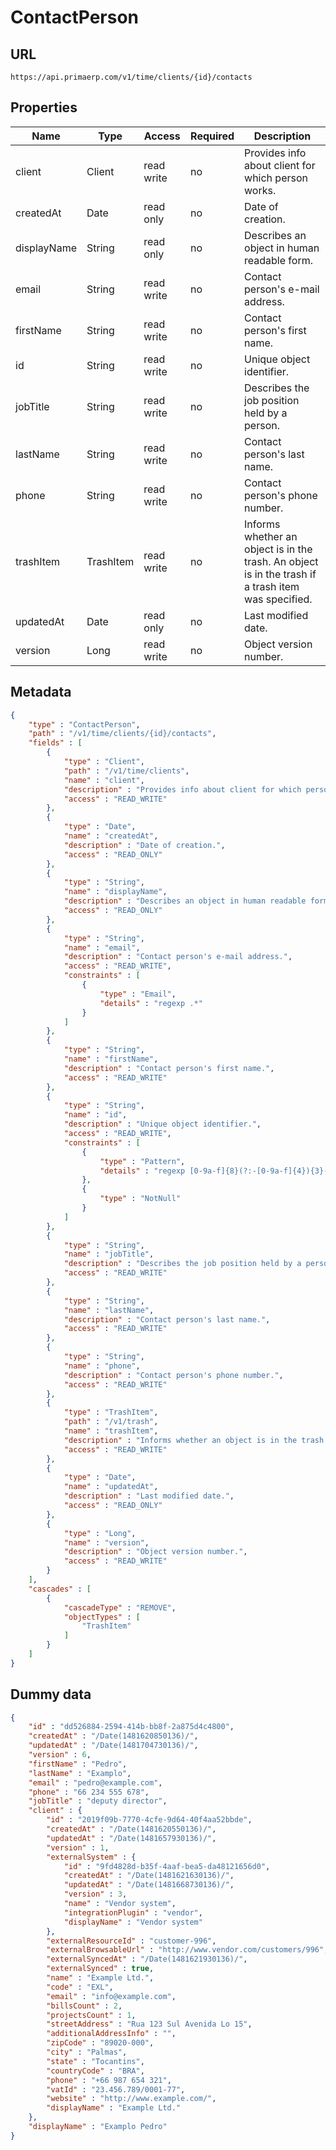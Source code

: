 ContactPerson
==

## URL

	https://api.primaerp.com/v1/time/clients/{id}/contacts

## Properties

| Name        | Type      | Access     | Required | Description                                                                                         |
|-------------|-----------|------------|----------|-----------------------------------------------------------------------------------------------------|
| client      | Client    | read write | no       | Provides info about client for which person works.                                                  |
| createdAt   | Date      | read only  | no       | Date of creation.                                                                                   |
| displayName | String    | read only  | no       | Describes an object in human readable form.                                                         |
| email       | String    | read write | no       | Contact person's e-mail address.                                                                    |
| firstName   | String    | read write | no       | Contact person's first name.                                                                        |
| id          | String    | read write | no       | Unique object identifier.                                                                           |
| jobTitle    | String    | read write | no       | Describes the job position held by a person.                                                        |
| lastName    | String    | read write | no       | Contact person's last name.                                                                         |
| phone       | String    | read write | no       | Contact person's phone number.                                                                      |
| trashItem   | TrashItem | read write | no       | Informs whether an object is in the trash. An object is in the trash if a trash item was specified. |
| updatedAt   | Date      | read only  | no       | Last modified date.                                                                                 |
| version     | Long      | read write | no       | Object version number.                                                                              |

## Metadata

```JSON
{
	"type" : "ContactPerson",
	"path" : "/v1/time/clients/{id}/contacts",
	"fields" : [
		{
			"type" : "Client",
			"path" : "/v1/time/clients",
			"name" : "client",
			"description" : "Provides info about client for which person works.",
			"access" : "READ_WRITE"
		},
		{
			"type" : "Date",
			"name" : "createdAt",
			"description" : "Date of creation.",
			"access" : "READ_ONLY"
		},
		{
			"type" : "String",
			"name" : "displayName",
			"description" : "Describes an object in human readable form.",
			"access" : "READ_ONLY"
		},
		{
			"type" : "String",
			"name" : "email",
			"description" : "Contact person's e-mail address.",
			"access" : "READ_WRITE",
			"constraints" : [
				{
					"type" : "Email",
					"details" : "regexp .*"
				}
			]
		},
		{
			"type" : "String",
			"name" : "firstName",
			"description" : "Contact person's first name.",
			"access" : "READ_WRITE"
		},
		{
			"type" : "String",
			"name" : "id",
			"description" : "Unique object identifier.",
			"access" : "READ_WRITE",
			"constraints" : [
				{
					"type" : "Pattern",
					"details" : "regexp [0-9a-f]{8}(?:-[0-9a-f]{4}){3}-[0-9a-f]{12}"
				},
				{
					"type" : "NotNull"
				}
			]
		},
		{
			"type" : "String",
			"name" : "jobTitle",
			"description" : "Describes the job position held by a person.",
			"access" : "READ_WRITE"
		},
		{
			"type" : "String",
			"name" : "lastName",
			"description" : "Contact person's last name.",
			"access" : "READ_WRITE"
		},
		{
			"type" : "String",
			"name" : "phone",
			"description" : "Contact person's phone number.",
			"access" : "READ_WRITE"
		},
		{
			"type" : "TrashItem",
			"path" : "/v1/trash",
			"name" : "trashItem",
			"description" : "Informs whether an object is in the trash. An object is in the trash if a trash item was specified.",
			"access" : "READ_WRITE"
		},
		{
			"type" : "Date",
			"name" : "updatedAt",
			"description" : "Last modified date.",
			"access" : "READ_ONLY"
		},
		{
			"type" : "Long",
			"name" : "version",
			"description" : "Object version number.",
			"access" : "READ_WRITE"
		}
	],
	"cascades" : [
		{
			"cascadeType" : "REMOVE",
			"objectTypes" : [
				"TrashItem"
			]
		}
	]
}
```

## Dummy data

```JSON
{
	"id" : "dd526884-2594-414b-bb8f-2a875d4c4800",
	"createdAt" : "/Date(1481620850136)/",
	"updatedAt" : "/Date(1481704730136)/",
	"version" : 6,
	"firstName" : "Pedro",
	"lastName" : "Examplo",
	"email" : "pedro@example.com",
	"phone" : "66 234 555 678",
	"jobTitle" : "deputy director",
	"client" : {
		"id" : "2019f09b-7770-4cfe-9d64-40f4aa52bbde",
		"createdAt" : "/Date(1481620550136)/",
		"updatedAt" : "/Date(1481657930136)/",
		"version" : 1,
		"externalSystem" : {
			"id" : "9fd4828d-b35f-4aaf-bea5-da48121656d0",
			"createdAt" : "/Date(1481621630136)/",
			"updatedAt" : "/Date(1481668730136)/",
			"version" : 3,
			"name" : "Vendor system",
			"integrationPlugin" : "vendor",
			"displayName" : "Vendor system"
		},
		"externalResourceId" : "customer-996",
		"externalBrowsableUrl" : "http://www.vendor.com/customers/996",
		"externalSyncedAt" : "/Date(1481621930136)/",
		"externalSynced" : true,
		"name" : "Example Ltd.",
		"code" : "EXL",
		"email" : "info@example.com",
		"billsCount" : 2,
		"projectsCount" : 1,
		"streetAddress" : "Rua 123 Sul Avenida Lo 15",
		"additionalAddressInfo" : "",
		"zipCode" : "89020-000",
		"city" : "Palmas",
		"state" : "Tocantins",
		"countryCode" : "BRA",
		"phone" : "+66 987 654 321",
		"vatId" : "23.456.789/0001-77",
		"website" : "http://www.example.com/",
		"displayName" : "Example Ltd."
	},
	"displayName" : "Examplo Pedro"
}
```
